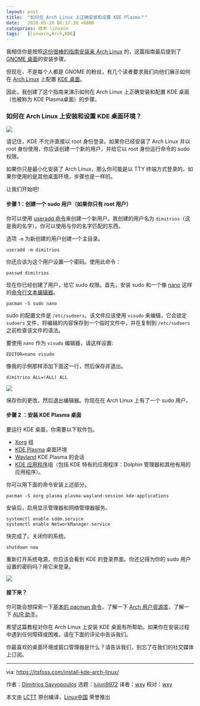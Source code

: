 ```yaml
---
layout: post
title:	"如何在 Arch Linux 上正确安装和设置 KDE Plasma？"
date:	2020-05-28 06:37:30 +0800 
categories:	技术 linuxcn 
tags:	[linuxcn,Arch,KDE]
---
```



我相信你是按照[这份很棒的指南安装来 Arch Linux](/article-9170-1.html) 的，这篇指南最后提到了 [GNOME 桌面](https://www.gnome.org/)的安装步骤。


但现在，不是每个人都是 GNOME 的粉丝，有几个读者要求我们向他们展示如何在 [Arch Linux](https://www.archlinux.org/) 上配置 [KDE 桌面](https://kde.org/plasma-desktop)。


因此，我创建了这个指南来演示如何在 Arch Linux 上正确安装和配置 KDE 桌面（也被称为 KDE Plasma桌面）的步骤。


### 如何在 Arch Linux 上安装和设置 KDE 桌面环境？


![](/Asserts/Images//attachment/album/202005/28/063618cwogppwllx4kxgow.png)


请记住，KDE 不允许直接以 root 身份登录。如果你已经安装了 Arch Linux 并以 root 身份使用，你应该创建一个新的用户，并给它以 root 身份运行命令的 sudo 权限。


如果你只是最小化安装了 Arch Linux，那么你可能是以 TTY 终端方式登录的。如果你使用的是其他桌面环境，步骤也是一样的。


让我们开始吧!


#### 步骤 1：创建一个 sudo 用户（如果你只有 root 用户）


你可以使用 [useradd 命令](https://linuxhandbook.com/useradd-command/)来创建一个新用户。我创建的用户名为 `dimitrios`（这是我的名字）。你可以使用与你的名字匹配的东西。


选项 `-m` 为新创建的用户创建一个主目录。



```
useradd -m dimitrios
```

你还应该为这个用户设置一个密码。使用此命令：



```
passwd dimitrios
```

现在你已经创建了用户，给它 sudo 权限。首先，安装 sudo 和一个像 [nano](https://www.nano-editor.org/) 这样的[命令行文本编辑器](https://itsfoss.com/command-line-text-editors-linux/)。



```
pacman -S sudo nano
```

sudo 的配置文件是 `/etc/sudoers`。该文件应该使用 `visudo` 来编辑，它会锁定 `sudoers` 文件，将编辑的内容保存到一个临时文件中，并在复制到 `/etc/sudoers` 之前检查该文件的语法。


要使用 `nano` 作为 `visudo` 编辑器，请这样设置:



```
EDITOR=nano visudo
```

像我的示例那样添加下面这一行，然后保存并退出。



```
dimitrios ALL=(ALL) ALL
```

![](/Asserts/Images//attachment/album/202005/28/063646lrt55gj5gkj4rggl.png)


保存你的更改，然后退出编辑器。你现在在 Arch Linux 上有了一个 sudo 用户。


#### 步骤 2 ：安装 KDE Plasma 桌面


要运行 KDE 桌面，你需要以下软件包。


* [Xorg](https://wiki.archlinux.org/index.php/Xorg) 组
* [KDE Plasma](https://kde.org/plasma-desktop) 桌面环境
* [Wayland](https://wiki.archlinux.org/index.php/Wayland) KDE Plasma 的会话
* [KDE 应用程序](https://www.archlinux.org/groups/x86_64/kde-applications/)组（包括 KDE 特有的应用程序：Dolphin 管理器和其他有用的应用程序）。


你可以用下面的命令安装上述部分。



```
pacman -S xorg plasma plasma-wayland-session kde-applications
```

安装后，启用显示管理器和网络管理器服务。



```
systemctl enable sddm.service
systemctl enable NetworkManager.service
```

快完成了。关闭你的系统。



```
shutdown now
```

重新打开系统电源，你应该会看到 KDE 的登录界面。你还记得为你的 sudo 用户设置的密码吗？用它来登录。


![](/Asserts/Images//attachment/album/202005/28/063714j4rxpcrr3ccpl52x.jpg)


#### 接下来？


你可能会想探索一下[基本的 pacman 命令](https://itsfoss.com/pacman-command/)，了解一下 [Arch 用户资源库](/article-12107-1.html)，了解一下 [AUR 助手](/article-12019-1.html)。


希望这篇教程对你在 Arch Linux 上安装 KDE 桌面有所帮助。如果你在安装过程中遇到任何障碍或困难，请在下面的评论中告诉我们。


你最喜欢的桌面环境或窗口管理器是什么？请告诉我们，别忘了在我们的社交媒体上订阅。




---


via: <https://itsfoss.com/install-kde-arch-linux/>


作者：[Dimitrios Savvopoulos](https://itsfoss.com/author/dimitrios/) 选题：[lujun9972](https://github.com/lujun9972) 译者：[wxy](https://github.com/wxy) 校对：[wxy](https://github.com/wxy)


本文由 [LCTT](https://github.com/LCTT/TranslateProject) 原创编译，[Linux中国](https://linux.cn/) 荣誉推出
